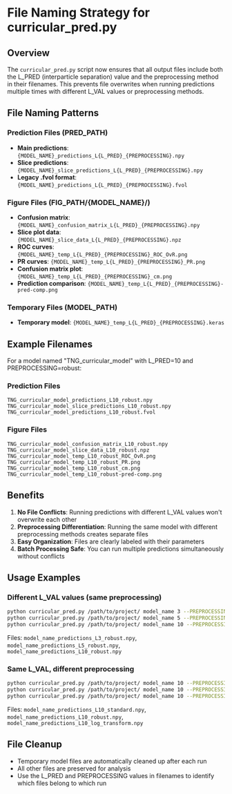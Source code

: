 # File Naming Strategy for curricular_pred.py

## Overview
The `curricular_pred.py` script now ensures that all output files include both the L_PRED (interparticle separation) value and the preprocessing method in their filenames. This prevents file overwrites when running predictions multiple times with different L_VAL values or preprocessing methods.

## File Naming Patterns

### Prediction Files (PRED_PATH)
- **Main predictions**: `{MODEL_NAME}_predictions_L{L_PRED}_{PREPROCESSING}.npy`
- **Slice predictions**: `{MODEL_NAME}_slice_predictions_L{L_PRED}_{PREPROCESSING}.npy`
- **Legacy .fvol format**: `{MODEL_NAME}_predictions_L{L_PRED}_{PREPROCESSING}.fvol`

### Figure Files (FIG_PATH/{MODEL_NAME}/)
- **Confusion matrix**: `{MODEL_NAME}_confusion_matrix_L{L_PRED}_{PREPROCESSING}.npy`
- **Slice plot data**: `{MODEL_NAME}_slice_data_L{L_PRED}_{PREPROCESSING}.npz`
- **ROC curves**: `{MODEL_NAME}_temp_L{L_PRED}_{PREPROCESSING}_ROC_OvR.png`
- **PR curves**: `{MODEL_NAME}_temp_L{L_PRED}_{PREPROCESSING}_PR.png`
- **Confusion matrix plot**: `{MODEL_NAME}_temp_L{L_PRED}_{PREPROCESSING}_cm.png`
- **Prediction comparison**: `{MODEL_NAME}_temp_L{L_PRED}_{PREPROCESSING}-pred-comp.png`

### Temporary Files (MODEL_PATH)
- **Temporary model**: `{MODEL_NAME}_temp_L{L_PRED}_{PREPROCESSING}.keras`

## Example Filenames

For a model named "TNG_curricular_model" with L_PRED=10 and PREPROCESSING=robust:

### Prediction Files
```
TNG_curricular_model_predictions_L10_robust.npy
TNG_curricular_model_slice_predictions_L10_robust.npy
TNG_curricular_model_predictions_L10_robust.fvol
```

### Figure Files
```
TNG_curricular_model_confusion_matrix_L10_robust.npy
TNG_curricular_model_slice_data_L10_robust.npz
TNG_curricular_model_temp_L10_robust_ROC_OvR.png
TNG_curricular_model_temp_L10_robust_PR.png
TNG_curricular_model_temp_L10_robust_cm.png
TNG_curricular_model_temp_L10_robust-pred-comp.png
```

## Benefits

1. **No File Conflicts**: Running predictions with different L_VAL values won't overwrite each other
2. **Preprocessing Differentiation**: Running the same model with different preprocessing methods creates separate files
3. **Easy Organization**: Files are clearly labeled with their parameters
4. **Batch Processing Safe**: You can run multiple predictions simultaneously without conflicts

## Usage Examples

### Different L_VAL values (same preprocessing)
```bash
python curricular_pred.py /path/to/project/ model_name 3 --PREPROCESSING robust
python curricular_pred.py /path/to/project/ model_name 5 --PREPROCESSING robust  
python curricular_pred.py /path/to/project/ model_name 10 --PREPROCESSING robust
```
Files: `model_name_predictions_L3_robust.npy`, `model_name_predictions_L5_robust.npy`, `model_name_predictions_L10_robust.npy`

### Same L_VAL, different preprocessing
```bash
python curricular_pred.py /path/to/project/ model_name 10 --PREPROCESSING standard
python curricular_pred.py /path/to/project/ model_name 10 --PREPROCESSING robust
python curricular_pred.py /path/to/project/ model_name 10 --PREPROCESSING log_transform
```
Files: `model_name_predictions_L10_standard.npy`, `model_name_predictions_L10_robust.npy`, `model_name_predictions_L10_log_transform.npy`

## File Cleanup
- Temporary model files are automatically cleaned up after each run
- All other files are preserved for analysis
- Use the L_PRED and PREPROCESSING values in filenames to identify which files belong to which run
